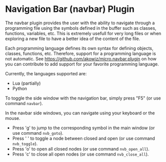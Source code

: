 # Navigation Bar (navbar) Plugin #

The navbar plugin provides the user with the ability to navigate through a programming file using the symbols defined in the buffer such as classes, functions, variables, etc. This is extremely usefull for very long files or when exploring a new file to have a better idea of the content of the file.

Each programming language defines its own syntax for defining objects, classes, functions, etc. Therefore, support for a programming language is not automatic. See https://github.com/akowiz/micro.navbar.plugin on how you can contribute to add support for your favorite programming language.

Currently, the languages supported are:

- Lua (partially)
- Python

To toggle the side window with the navigation bar, simply press "F5" (or use command `navbar`).

In the navbar side windows, you can navigate using your keyboard or the mouse.

- Press 'g' to jump to the corresponding symbol in the main window (or use command `nvb_goto`).
- Press ' ' to toggle a node between closed and open (or use command `nvb_toggle`).
- Press 'o' to open all closed nodes (or use command `nvb_open_all`).
- Press 'c' to close all open nodes (or use command `nvb_close_all`).
